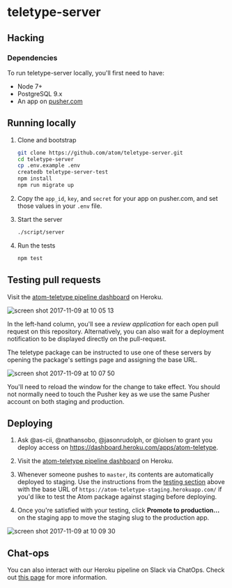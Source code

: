 # teletype-server

## Hacking

### Dependencies

To run teletype-server locally, you'll first need to have:

- Node 7+
- PostgreSQL 9.x
- An app on [pusher.com](https://pusher.com/docs/javascript_quick_start#get-your-free-API-keys)

## Running locally

1. Clone and bootstrap

    ```sh
    git clone https://github.com/atom/teletype-server.git
    cd teletype-server
    cp .env.example .env
    createdb teletype-server-test
    npm install
    npm run migrate up
    ```

2. Copy the `app_id`, `key`, and `secret` for your app on pusher.com, and set those values in your `.env` file.

3. Start the server

    ```sh
    ./script/server
    ```

4. Run the tests

    ```sh
    npm test
    ```

## Testing pull requests

Visit the [atom-teletype pipeline dashboard](https://dashboard.heroku.com/pipelines/7b6e5b11-ca97-402a-8b3f-b48f2d1645cf) on Heroku.

![screen shot 2017-11-09 at 10 05 13](https://user-images.githubusercontent.com/482957/32596993-87956fe4-c535-11e7-8d3a-651cf4348795.png)

In the left-hand column, you'll see a *review application* for each open pull request on this repository. Alternatively, you can also wait for a deployment notification to be displayed directly on the pull-request.

The teletype package can be instructed to use one of these servers by opening the package's settings page and assigning the base URL.

![screen shot 2017-11-09 at 10 07 50](https://user-images.githubusercontent.com/482957/32597088-dd1907aa-c535-11e7-937e-ba254300fca3.png)

You'll need to reload the window for the change to take effect. You should not normally need to touch the Pusher key as we use the same Pusher account on both staging and production.

## Deploying

1. Ask @as-cii, @nathansobo, @jasonrudolph, or @iolsen to grant you deploy access on https://dashboard.heroku.com/apps/atom-teletype.

2. Visit the [atom-teletype pipeline dashboard](https://dashboard.heroku.com/pipelines/7b6e5b11-ca97-402a-8b3f-b48f2d1645cf) on Heroku.

3. Whenever someone pushes to `master`, its contents are automatically deployed to staging. Use the instructions from the [testing section](#Testing) above with the base URL of `https://atom-teletype-staging.herokuapp.com/` if you'd like to test the Atom package against staging before deploying.

4. Once you're satisfied with your testing, click **Promote to production...** on the staging app to move the staging slug to the production app.

![screen shot 2017-11-09 at 10 09 30](https://user-images.githubusercontent.com/482957/32597196-44b75ba0-c536-11e7-9c6d-92a4ebb85cfc.png)

## Chat-ops

You can also interact with our Heroku pipeline on Slack via ChatOps. Check out [this page](https://devcenter.heroku.com/articles/chatops) for more information.
